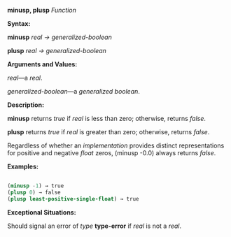 **minusp, plusp** *Function* 



**Syntax:** 



**minusp** *real → generalized-boolean* 



**plusp** *real → generalized-boolean* 



**Arguments and Values:** 



*real*—a *real*. 



*generalized-boolean*—a *generalized boolean*. 



**Description:** 



**minusp** returns *true* if *real* is less than zero; otherwise, returns *false*. 



**plusp** returns *true* if *real* is greater than zero; otherwise, returns *false*. 



Regardless of whether an *implementation* provides distinct representations for positive and negative *float* zeros, (minusp -0.0) always returns *false*. 



**Examples:**
```lisp
 
(minusp -1) → true 
(plusp 0) → false 
(plusp least-positive-single-float) → true 

```
**Exceptional Situations:** 



Should signal an error of *type* **type-error** if *real* is not a *real*. 







 



 



